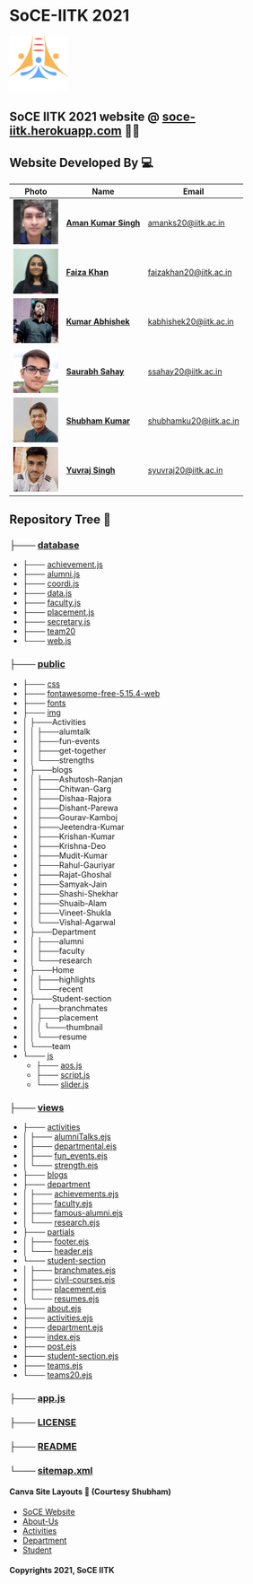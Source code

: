 # SoCE-IITK 2021
<code><img height="100" src = "public/img/SoCE-logo.svg"></code>
## SoCE IITK 2021 website @ [soce-iitk.herokuapp.com](https://soce-iitk.herokuapp.com/) 🎉🎉


## Website Developed By 💻

| Photo | Name | Email |
|---|---|---|
| <code><img height="80" src = "public/img/team/d2.jpg"> | [**Aman Kumar Singh**](https://github.com/amanks-20) | amanks20@iitk.ac.in |
| <code><img height="80" src = "public/img/team/w2.jpg"> | [**Faiza Khan**](https://github.com/faizak31) | faizakhan20@iitk.ac.in |
| <code><img height="80" src = "public/img/team/w3.jpg"> | [**Kumar Abhishek**](https://github.com/kabhishek20) | kabhishek20@iitk.ac.in |
| <code><img height="80" src = "public/img/team/w4.jpg"> | [**Saurabh Sahay**](https://github.com/sahay-saurabh) | ssahay20@iitk.ac.in |
| <code><img height="80" src = "public/img/team/d5.jpg"> | [**Shubham Kumar**](https://github.com/Shubham-707) | shubhamku20@iitk.ac.in |
| <code><img height="80" src = "public/img/team/w5.jpg"> | [**Yuvraj Singh**](https://github.com/Yuvraj1171) | syuvraj20@iitk.ac.in |

## Repository Tree 📄
### ├─── [database](database/)   
   * ├─── [achievement.js ](database/achievement.js)
   * ├─── [alumni.js](database/alumni.js)
   * ├─── [coordi.js](database/coordi.js)
   * ├─── [data.js](database/data.js)
   * ├─── [faculty.js](database/faculty.js)
   * ├─── [placement.js](database/placement.js)
   * ├─── [secretary.js](database/secretary.js)
   * ├─── [team20](database/team20)
   * └─── [web.js](database/web.js)


### ├─── [public](public)
   * ├─── [css](public/css/)
   * ├─── [fontawesome-free-5.15.4-web](public/fontawesome-free-5.15.4-web/)
   * ├─── [fonts](public/fonts/)
   * ├─── [img](public/img/)
   * │  ├───Activities
   * │  │   ├───alumtalk
   * │  │   ├───fun-events
   * │  │   ├───get-together
   * │  │   └───strengths
   * │  ├───blogs
   * │  │   ├───Ashutosh-Ranjan
   * │  │   ├───Chitwan-Garg
   * │  │   ├───Dishaa-Rajora
   * │  │   ├───Dishant-Parewa
   * │  │   ├───Gourav-Kamboj
   * │  │   ├───Jeetendra-Kumar
   * │  │   ├───Krishan-Kumar
   * │  │   ├───Krishna-Deo
   * │  │   ├───Mudit-Kumar
   * │  │   ├───Rahul-Gauriyar
   * │  │   ├───Rajat-Ghoshal
   * │  │   ├───Samyak-Jain
   * │  │   ├───Shashi-Shekhar
   * │  │   ├───Shuaib-Alam
   * │  │   ├───Vineet-Shukla
   * │  │   └───Vishal-Agarwal
   * │  ├───Department
   * │  │   ├───alumni
   * │  │   ├───faculty
   * │  │   └───research
   * │  ├───Home
   * │  │   ├───highlights
   * │  │   └───recent
   * │  ├───Student-section
   * │  │   ├───branchmates
   * │  │   ├───placement
   * │  │   │   └───thumbnail
   * │  │   └───resume
   * │  └───team
   * └─── [js](public/js/)
     * ├─── [aos.js](public/js/aos.js)
     * ├─── [script.js](public/js/scriot.js)
     * └─── [slider.js](public/js/slider.js)


### ├─── [views](views/)
   * ├─── [activities](views/activities/)
   * │ ├─── [alumniTalks.ejs](views/activities/alumniTalks.ejs)
   * │ ├─── [departmental.ejs](views/activities/departmental.ejs)
   * │ ├─── [fun_events.ejs](views/activities/fun_events.ejs)
   * │ └─── [strength.ejs](views/activities/strength.ejs)
   * ├─── [blogs](views/blogs/)
   * ├─── [department](views/department/)
   * │ ├─── [achievements.ejs](views/activities/achievements.ejs)
   * │ ├─── [faculty.ejs](views/activities/faculty.ejs)
   * │ ├─── [famous-alumni.ejs](views/activities/famous-alumni.ejs)
   * │ └─── [research.ejs](views/activities/research.ejs)
   * ├─── [partials](views/partials/)
   * │ ├─── [footer.ejs](views/activities/footer.ejs)
   * │ └─── [header.ejs](views/activities/header.ejs)   
   * └─── [student-section](views/student-section/)
   * │ ├─── [branchmates.ejs](views/activities/branchmates.ejs)
   * │ ├─── [civil-courses.ejs](views/activities/civil-courses.ejs)
   * │ ├─── [placement.ejs](views/activities/placement.ejs)
   * │ └─── [resumes.ejs](views/activities/resumes.ejs)
   * ├─── [about.ejs](views/activities/about.ejs)
   * ├─── [activities.ejs](views/activities/activities.ejs)
   * ├─── [department.ejs](views/activities/department.ejs)
   * ├─── [index.ejs](views/activities/index.ejs)
   * ├─── [post.ejs](views/activities/post.ejs)
   * ├─── [student-section.ejs](views/acREADMEtivities/student-section.ejs)
   * ├─── [teams.ejs](views/activities/teams.ejs)
   * └─── [teams20.ejs](views/activities/teams20.ejs)

### ├─── [app.js](app.js)   
### ├─── [LICENSE](LICENSE)
### ├─── [README](README.md)
### └─── [sitemap.xml](sitemap.xml)


#### Canva Site Layouts 📝 (Courtesy Shubham)

- [SoCE Website](https://www.canva.com/design/DAEsiQTOrrM/Tq0m9SvyOg_elmVW0HdLgA/view?website#2:title-page)
- [About-Us](https://www.canva.com/design/DAEuaxDQGYc/XGKazHkNxQipher1FWnJDQ/view?website#2)
- [Activities](https://www.canva.com/design/DAEsivoIJ5Y/MLQnIQQE1s7_kb_s_vXRPg/view?website#2:activities)
- [Department](https://www.canva.com/design/DAEuYPG-TmA/X53Ir4oGb76Tg8_xrosrhg/view?website#2)
- [Student](https://www.canva.com/design/DAEuYHUTsPM/kaX1nOe1rP7Kr3-03QEFqg/view?website#2)


#### Copyrights 2021, SoCE IITK
